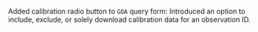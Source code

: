 Added calibration radio button to `GOA` query form: Introduced an option to include, exclude, or solely download calibration data for an observation ID.